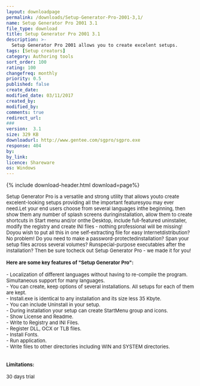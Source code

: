 ```yaml
---
layout: downloadpage
permalink: /downloads/Setup-Generator-Pro-2001-3,1/
name: Setup Generator Pro 2001 3.1
file_type: download
title: Setup Generator Pro 2001 3.1
description: >-
  Setup Generator Pro 2001 allows you to create excelent setups.
tags: [Setup creators]
category: Authoring tools
sort_order: 100
rating: 100
changefreq: monthly
priority: 0.5
published: false
create_date: 
modified_date: 03/11/2017
created_by: 
modified_by: 
comments: true
redirect_url: 
### 
version:  3.1
size: 329 KB
downloadurl: http://www.gentee.com/sgpro/sgpro.exe
response: 404
by: 
by_link: 
licence: Shareware
os: Windows
---
```


{% include download-header.html download=page%}

<p style="fix-download-text !important">
<p><font size="2"><p>Setup Generator Pro is a versatile and strong utility that allows youto create excelent-looking setups providing all the important featuresyou may ever need.Let your end users choose from several languages inthe beginning, then show them any number of splash screens duringinstallation, allow them to create shortcuts in Start menu and/or onthe Desktop, include full-featured uninstaller, modify the registry and create INI files - nothing professional will be missing! Doyou wish to put all this in one self-extracting file for easy Internetdistribution? No problem! Do you need to make a password-protectedinstallation? Span your setup files across several volumes? Runspecial-purpose executables after the installation? Then be sure tocheck out Setup Generator Pro - we made it for you! <br />
<br />
<span><strong>Here are some key features of "Setup Generator Pro":</strong></span><br />
<br />
- Localization of different languages without having to re-compile the program. Simultaneous support for many languages. <br />
- You can create, keep options of several installations. All setups for each of them are kept. <br />
- Install.exe is identical to any installation and its size less 35 Kbyte. <br />
- You can include Uninstall in your setup. <br />
- During installation your setup can create StartMenu group and icons. <br />
- Show License and Readme. <br />
- Write to Registry and INI Files. <br />
- Register DLL, OCX or TLB files. <br />
- Install Fonts. <br />
- Run application. <br />
- Write files to other directories including WIN and SYSTEM directories.<br />
<br />
<br />
<span><strong>Limitations:</strong></span><br />
<br />
30 days trial</p></p></p>
